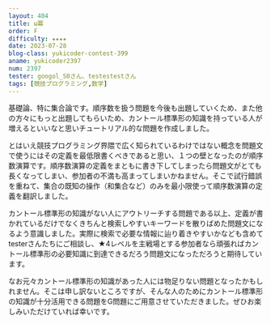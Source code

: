 ```yaml
---
layout: 404
title: ω冪
order: F
difficulty: ★★★★
date: 2023-07-28
blog-class: yukicoder-contest-399
aname: yukicoder2397
num: 2397
tester: googol_S0さん、testestestさん
tags: [競技プログラミング,数学]
---
```


<p>
基礎論、特に集合論です。順序数を扱う問題を今後も出題していくため、また他の方々にもっと出題してもらいため、カントール標準形の知識を持っている人が増えるといいなと思いチュートリアル的な問題を作成しました。
</p>
<p>
とはいえ競技プログラミング界隈で広く知られているわけではない概念を問題文で使うにはその定義を最低限書くべきであると思い、１つの壁となったのが順序数演算です。順序数演算の定義をまともに書き下してしまったら問題文がとても長くなってしまい、参加者の不満も高まってしまいかねません。そこで試行錯誤を重ねて、集合の既知の操作（和集合など）のみを最小限使って順序数演算の定義を翻訳しました。
</p>
<p>
カントール標準形の知識がない人にアウトリーチする問題である以上、定義が書かれているだけでなくきちんと検索しやすいキーワードを散りばめた問題文になるよう意識しました。実際に検索で必要な情報に辿り着きやすいかなども含めてtesterさんたちにご相談し、★4レベルを主戦場とする参加者なら頑張ればカントール標準形の必要知識に到達できるだろう問題文になっただろうと期待しています。
</p>
<p>
なお元々カントール標準形の知識があった人には物足りない問題となったかもしれません。そこは申し訳ないところですが、そんな人のためにカントール標準形の知識が十分活用できる問題をG問題にご用意させていただきました。ぜひお楽しみいただけていれば幸いです。
</p>
